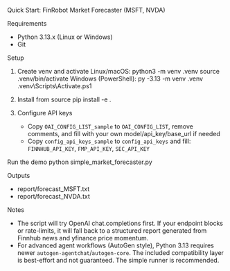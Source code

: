 Quick Start: FinRobot Market Forecaster (MSFT, NVDA)

Requirements
- Python 3.13.x (Linux or Windows)
- Git

Setup
1) Create venv and activate
   Linux/macOS:
     python3 -m venv .venv
     source .venv/bin/activate
   Windows (PowerShell):
     py -3.13 -m venv .venv
     .venv\\Scripts\\Activate.ps1

2) Install from source
     pip install -e .

3) Configure API keys
   - Copy `OAI_CONFIG_LIST_sample` to `OAI_CONFIG_LIST`, remove comments, and fill with your own model/api_key/base_url if needed
   - Copy `config_api_keys_sample` to `config_api_keys` and fill: `FINNHUB_API_KEY`, `FMP_API_KEY`, `SEC_API_KEY`

Run the demo
   python simple_market_forecaster.py

Outputs
   - report/forecast_MSFT.txt
   - report/forecast_NVDA.txt

Notes
- The script will try OpenAI chat.completions first. If your endpoint blocks or rate-limits, it will fall back to a structured report generated from Finnhub news and yfinance price momentum.
- For advanced agent workflows (AutoGen style), Python 3.13 requires newer `autogen-agentchat`/`autogen-core`. The included compatibility layer is best-effort and not guaranteed. The simple runner is recommended.
